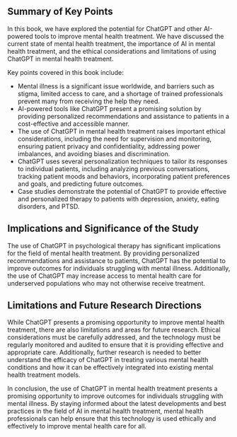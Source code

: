 

Summary of Key Points
---------------------

In this book, we have explored the potential for ChatGPT and other AI-powered tools to improve mental health treatment. We have discussed the current state of mental health treatment, the importance of AI in mental health treatment, and the ethical considerations and limitations of using ChatGPT in mental health treatment.

Key points covered in this book include:

* Mental illness is a significant issue worldwide, and barriers such as stigma, limited access to care, and a shortage of trained professionals prevent many from receiving the help they need.
* AI-powered tools like ChatGPT present a promising solution by providing personalized recommendations and assistance to patients in a cost-effective and accessible manner.
* The use of ChatGPT in mental health treatment raises important ethical considerations, including the need for supervision and monitoring, ensuring patient privacy and confidentiality, addressing power imbalances, and avoiding biases and discrimination.
* ChatGPT uses several personalization techniques to tailor its responses to individual patients, including analyzing previous conversations, tracking patient moods and behaviors, incorporating patient preferences and goals, and predicting future outcomes.
* Case studies demonstrate the potential of ChatGPT to provide effective and personalized therapy to patients with depression, anxiety, eating disorders, and PTSD.

Implications and Significance of the Study
------------------------------------------

The use of ChatGPT in psychological therapy has significant implications for the field of mental health treatment. By providing personalized recommendations and assistance to patients, ChatGPT has the potential to improve outcomes for individuals struggling with mental illness. Additionally, the use of ChatGPT may increase access to mental health care for underserved populations who may not otherwise receive treatment.

Limitations and Future Research Directions
------------------------------------------

While ChatGPT presents a promising opportunity to improve mental health treatment, there are also limitations and areas for future research. Ethical considerations must be carefully addressed, and the technology must be regularly monitored and audited to ensure that it is providing effective and appropriate care. Additionally, further research is needed to better understand the efficacy of ChatGPT in treating various mental health conditions and how it can be effectively integrated into existing mental health treatment models.

In conclusion, the use of ChatGPT in mental health treatment presents a promising opportunity to improve outcomes for individuals struggling with mental illness. By staying informed about the latest developments and best practices in the field of AI in mental health treatment, mental health professionals can help ensure that this technology is used ethically and effectively to improve mental health care for all.


